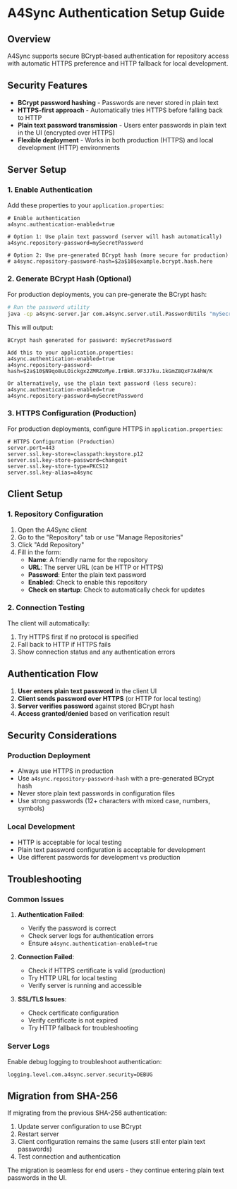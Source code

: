 # A4Sync Authentication Setup Guide

## Overview

A4Sync supports secure BCrypt-based authentication for repository access with automatic HTTPS preference and HTTP fallback for local development.

## Security Features

- **BCrypt password hashing** - Passwords are never stored in plain text
- **HTTPS-first approach** - Automatically tries HTTPS before falling back to HTTP  
- **Plain text password transmission** - Users enter passwords in plain text in the UI (encrypted over HTTPS)
- **Flexible deployment** - Works in both production (HTTPS) and local development (HTTP) environments

## Server Setup

### 1. Enable Authentication

Add these properties to your `application.properties`:

```properties
# Enable authentication
a4sync.authentication-enabled=true

# Option 1: Use plain text password (server will hash automatically)
a4sync.repository-password=mySecretPassword

# Option 2: Use pre-generated BCrypt hash (more secure for production)
# a4sync.repository-password-hash=$2a$10$example.bcrypt.hash.here
```

### 2. Generate BCrypt Hash (Optional)

For production deployments, you can pre-generate the BCrypt hash:

```bash
# Run the password utility
java -cp a4sync-server.jar com.a4sync.server.util.PasswordUtils "mySecretPassword"
```

This will output:
```
BCrypt hash generated for password: mySecretPassword

Add this to your application.properties:
a4sync.authentication-enabled=true
a4sync.repository-password-hash=$2a$10$N9qo8uLOickgx2ZMRZoMye.IrBkR.9F3J7ku.1kGmZ8QxF7A4hW/K

Or alternatively, use the plain text password (less secure):
a4sync.authentication-enabled=true
a4sync.repository-password=mySecretPassword
```

### 3. HTTPS Configuration (Production)

For production deployments, configure HTTPS in `application.properties`:

```properties
# HTTPS Configuration (Production)
server.port=443
server.ssl.key-store=classpath:keystore.p12
server.ssl.key-store-password=changeit
server.ssl.key-store-type=PKCS12
server.ssl.key-alias=a4sync
```

## Client Setup

### 1. Repository Configuration

1. Open the A4Sync client
2. Go to the "Repository" tab or use "Manage Repositories"
3. Click "Add Repository"
4. Fill in the form:
   - **Name**: A friendly name for the repository
   - **URL**: The server URL (can be HTTP or HTTPS)
   - **Password**: Enter the plain text password
   - **Enabled**: Check to enable this repository
   - **Check on startup**: Check to automatically check for updates

### 2. Connection Testing

The client will automatically:
1. Try HTTPS first if no protocol is specified
2. Fall back to HTTP if HTTPS fails
3. Show connection status and any authentication errors

## Authentication Flow

1. **User enters plain text password** in the client UI
2. **Client sends password over HTTPS** (or HTTP for local testing)
3. **Server verifies password** against stored BCrypt hash
4. **Access granted/denied** based on verification result

## Security Considerations

### Production Deployment
- Always use HTTPS in production
- Use `a4sync.repository-password-hash` with a pre-generated BCrypt hash
- Never store plain text passwords in configuration files
- Use strong passwords (12+ characters with mixed case, numbers, symbols)

### Local Development
- HTTP is acceptable for local testing
- Plain text password configuration is acceptable for development
- Use different passwords for development vs production

## Troubleshooting

### Common Issues

1. **Authentication Failed**: 
   - Verify the password is correct
   - Check server logs for authentication errors
   - Ensure `a4sync.authentication-enabled=true`

2. **Connection Failed**:
   - Check if HTTPS certificate is valid (production)
   - Try HTTP URL for local testing  
   - Verify server is running and accessible

3. **SSL/TLS Issues**:
   - Check certificate configuration
   - Verify certificate is not expired
   - Try HTTP fallback for troubleshooting

### Server Logs

Enable debug logging to troubleshoot authentication:

```properties
logging.level.com.a4sync.server.security=DEBUG
```

## Migration from SHA-256

If migrating from the previous SHA-256 authentication:

1. Update server configuration to use BCrypt
2. Restart server
3. Client configuration remains the same (users still enter plain text passwords)
4. Test connection and authentication

The migration is seamless for end users - they continue entering plain text passwords in the UI.